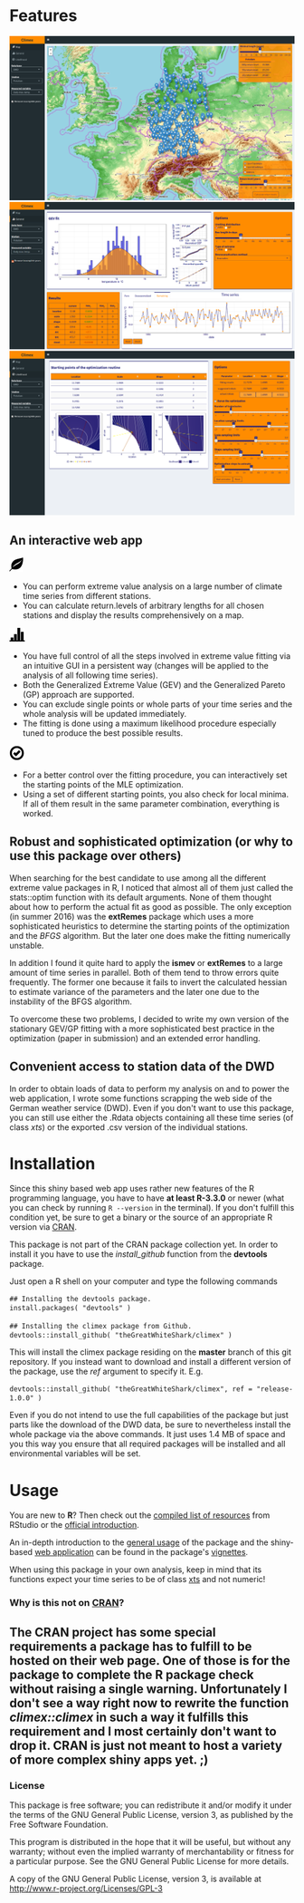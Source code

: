 # Features
![leaflet map to handle a lot of station data](res/climex_map.png)
![control all the different steps involved in the extreme value analysis](res/climex_time-series.png)
![verify the results using an animation of the fitting procedure](res/climex_animation.png)

## An interactive web app

![map-icon](res/glyphicons-2-leaf.png)
- You can perform extreme value analysis on a large number of
  climate time series from different stations.
- You can calculate return.levels of arbitrary lengths for all 
  chosen stations and display the results comprehensively on a 
  map.
  
![general-icon](res/glyphicons-42-charts.png)
- You have full control of all the steps involved in extreme value fitting via an intuitive
  GUI in a persistent way (changes will be applied to the
  analysis of all following time series).
- Both the Generalized Extreme Value (GEV) and the Generalized
  Pareto (GP) approach are supported.
- You can exclude single points or whole parts of your time series 
  and the whole analysis will be updated immediately.
- The fitting is done using a maximum likelihood procedure especially
  tuned to produce the best possible results.
  
![likelihood-icon](res/glyphicons-199-ok-circle.png)
- For a better control over the fitting procedure, you can interactively
  set the starting points of the MLE optimization.
- Using a set of different starting points, you also check for local minima.
  If all of them result in the same parameter combination, everything is worked.

## Robust and sophisticated optimization (or why to use this package over others)

When searching for the best candidate to use among all the different extreme value packages in R, I noticed that almost all of them just called the stats::optim function with its default arguments. None of them thought about how to perform the actual fit as good as possible. The only exception (in summer 2016) was the **extRemes** package which uses a more sophisticated heuristics to determine the starting points of the optimization and the *BFGS* algorithm. But the later one does make the fitting numerically unstable.

In addition I found it quite hard to apply the **ismev** or **extRemes** to a large amount of time series in parallel. Both of them tend to throw errors quite frequently. The former one because it fails to invert the calculated hessian to estimate variance of the parameters and the later one due to the instability of the BFGS algorithm.

To overcome these two problems, I decided to write my own version of the stationary GEV/GP fitting with a more sophisticated best practice in the optimization (paper in submission) and an extended error handling.

## Convenient access to station data of the DWD

In order to obtain loads of data to perform my analysis on and to power the web application, I wrote some functions scrapping the web side of the German weather service (DWD). Even if you don't want to use this package, you can still use either the .Rdata objects containing all these time series (of class *xts*) or the exported .csv version of the individual stations.

# Installation

Since this shiny based web app uses rather new features of the R programming language, you have to have **at least R-3.3.0** or newer (what you can check by running `R --version` in the terminal). If you don't fulfill this condition yet, be sure to get a binary or the source of an appropriate R version via [CRAN](https://cran.r-project.org/).

This package is not part of the CRAN package collection yet. In order to install it you have to use the *install_github* function from the **devtools** package.

Just open a R shell on your computer and type the following commands

```
## Installing the devtools package. 
install.packages( "devtools" )

## Installing the climex package from Github.
devtools::install_github( "theGreatWhiteShark/climex" )
```

This will install the climex package residing on the **master** branch of this git repository. If you instead want to download and install a different version of the package, use the *ref* argument to specify it. E.g. 

```
devtools::install_github( "theGreatWhiteShark/climex", ref = "release-1.0.0" )
```

Even if you do not intend to use the full capabilities of the package but just parts like the download of the DWD data, be sure to nevertheless install the whole package via the above commands. It just uses 1.4 MB of space and you this way you ensure that all required packages will be installed and all environmental variables will be set.

# Usage

You are new to **R**? Then check out the [compiled list of resources](https://www.rstudio.com/online-learning/#R) from RStudio or the [official introduction](https://cran.r-project.org/doc/manuals/R-intro.pdf).

An in-depth introduction to the [general usage](vignettes/data_dwd_and_usage.Rmd) of the package and the shiny-based [web application](vignettes/climex_app.Rmd) can be found in the package's [vignettes](vignettes/).

When using this package in your own analysis, keep in mind that its functions expect your time series to be of class [xts](https://cran.r-project.org/web/packages/xts/index.html) and not numeric!

### Why is this not on [CRAN](https://cran.r-project.org/)?

The CRAN project has some special requirements a package has to fulfill to be hosted on their web page. One of those is for the package to complete the R package check without raising a single warning. Unfortunately I don't see a way right now to rewrite the function _climex::climex_ in such a way it fulfills this requirement and I most certainly don't want to drop it. CRAN is just not meant to host a variety of more complex shiny apps yet. ;)
---

### License

This package is free software; you can redistribute it and/or modify it
under the terms of the GNU General Public License, version 3, as
published by the Free Software Foundation.

This program is distributed in the hope that it will be useful, but
without any warranty; without even the implied warranty of
merchantability or fitness for a particular purpose.  See the GNU
General Public License for more details.

A copy of the GNU General Public License, version 3, is available at
<http://www.r-project.org/Licenses/GPL-3>


